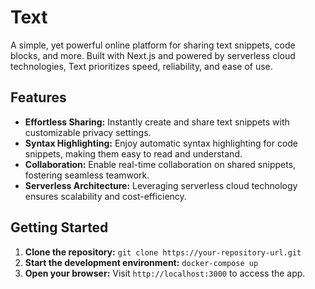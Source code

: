 # Text

A simple, yet powerful online platform for sharing text snippets, code blocks, and more. Built with Next.js and powered by serverless cloud technologies, Text prioritizes speed, reliability, and ease of use.

## Features

* **Effortless Sharing:** Instantly create and share text snippets with customizable privacy settings.
* **Syntax Highlighting:** Enjoy automatic syntax highlighting for code snippets, making them easy to read and understand.
* **Collaboration:** Enable real-time collaboration on shared snippets, fostering seamless teamwork.
* **Serverless Architecture:** Leveraging serverless cloud technology ensures scalability and cost-efficiency.

## Getting Started

1. **Clone the repository:** `git clone https://your-repository-url.git`
2. **Start the development environment:** `docker-compose up`
3. **Open your browser:** Visit `http://localhost:3000` to access the app.

